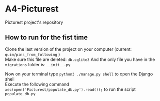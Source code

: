# A4-Picturest
Picturest project's repository

## How to run for the fist time
Clone the last version of the project on your computer (current: `quim/pins_from_following` )  
Make sure this file are deleted: `db.sqlite3`
And the only file you have in the `migrations` folder is: ` __init__.py `  

Now on your terminal type `python3 ./manage.py shell` to open the Django shell  
Execute the following command `xec(open('Picturest/populate_db.py').read());` to run the script `populate_db.py`







